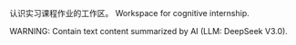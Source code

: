 认识实习课程作业的工作区。
Workspace for cognitive internship.

WARNING: Contain text content summarized by AI (LLM: DeepSeek V3.0).

